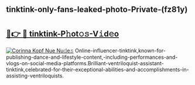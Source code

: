 ## tinktink-only-fans​-leaked-photo​-Private-(fz81y)


# <h2><a href="https://mediaupload.pro?title=tinktink&ref=git">🔗👉 🔴 tinktink-P𝚑ot𝚘𝚜-V𝚒d𝚎o</a></h2>

[![Corinna Kopf Nue Nu𝚍e𝚜](https://i.imgur.com/0qMVB7G.gif)](https://mediaupload.pro?title=tinktink&ref=git)
Online-influencer-tinktink,known-for-publishing-dance-and-lifestyle-content,-including-performances-and-vlogs-on-social-media-platforms.Brilliant-ventriloquist-assistant-tinktink,celebrated-for-their-exceptional-abilities-and-accomplishments-in-assisting-ventriloquists.  